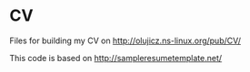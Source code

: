 CV
==

Files for building my CV on http://olujicz.ns-linux.org/pub/CV/

This code is based on http://sampleresumetemplate.net/
